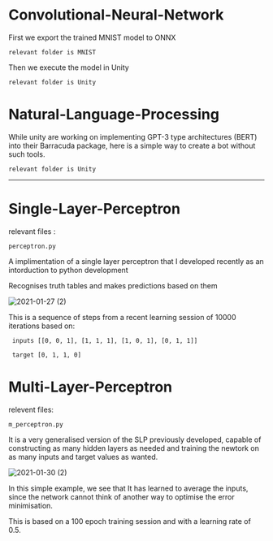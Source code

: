 # Convolutional-Neural-Network
    
First we export the trained MNIST model to ONNX

    relevant folder is MNIST

Then we execute the model in Unity

    relevant folder is Unity


# Natural-Language-Processing

While unity are working on implementing GPT-3 type architectures (BERT) into their Barracuda package, here is a simple way to create a bot without such tools.

    relevant folder is Unity
    
    
---------------------------------------------------------------------------------------------------------------------------------------------------------------------

# Single-Layer-Perceptron

relevant files : 

    perceptron.py

A implimentation of a single layer perceptron that I developed recently as an intorduction to python development

Recognises truth tables and makes predictions based on them

![2021-01-27 (2)](https://user-images.githubusercontent.com/73109076/106039816-7c9c9500-60d1-11eb-85c8-c2236c0455b4.png)

This is a sequence of steps from a recent learning session of 10000 iterations based on:

     inputs [[0, 0, 1], [1, 1, 1], [1, 0, 1], [0, 1, 1]]
 
     target [0, 1, 1, 0]
     

# Multi-Layer-Perceptron

relevent files:
    
    m_perceptron.py


It is a very generalised version of the SLP previously developed, capable of constructing as many hidden layers as needed and training the newtork on as many inputs and target values as wanted.

![2021-01-30 (2)](https://user-images.githubusercontent.com/73109076/106370704-7cf89280-6354-11eb-8925-6c8ca69f5941.png)

In this simple example, we see that It has learned to average the inputs, since the network cannot think of another way to optimise the error minimisation.

This is based on a 100 epoch training session and with a learning rate of 0.5.
